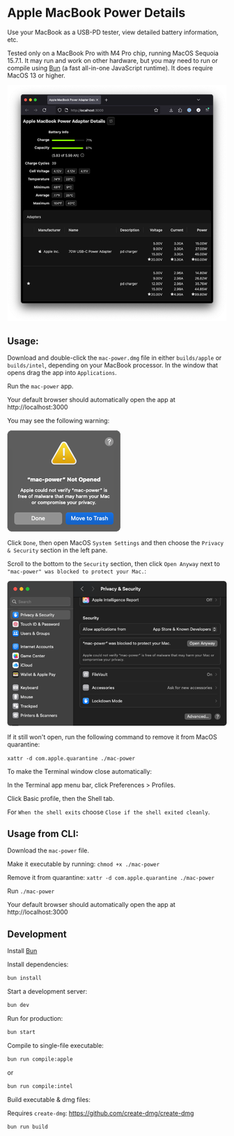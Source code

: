 # Apple MacBook Power Details

Use your MacBook as a USB-PD tester, view detailed battery information, etc.

Tested only on a MacBook Pro with M4 Pro chip, running MacOS Sequoia 15.7.1. It may run and work on other hardware, but you may need to run or compile using [Bun](https://bun.com) (a fast all-in-one JavaScript runtime). It does require MacOS 13 or higher.

![Web Page Screensot](images/screenshot.png)

## Usage:

Download and double-click the `mac-power.dmg` file in either `builds/apple` or `builds/intel`, depending on your MacBook processor. In the window that opens drag the app into `Applications`.

Run the `mac-power` app.

Your default browser should automatically open the app at http://localhost:3000

You may see the following warning:

![not opened warning](images/not-opened.png)

Click `Done`, then open MacOS `System Settings` and then choose the `Privacy & Security` section in the left pane.

Scroll to the bottom to the `Security` section, then click `Open Anyway` next to `"mac-power" was blocked to protect your Mac.`:

![not opened warning](images/open-anyway.png)

If it still won't open, run the following command to remove it from MacOS quarantine:

`xattr -d com.apple.quarantine ./mac-power`

To make the Terminal window close automatically:

In the Terminal app menu bar, click Preferences > Profiles.

Click Basic profile, then the Shell tab.

For `When the shell exits` choose `Close if the shell exited cleanly`.

## Usage from CLI:

Download the `mac-power` file.

Make it executable by running: `chmod +x ./mac-power`

Remove it from quarantine: `xattr -d com.apple.quarantine ./mac-power`

Run `./mac-power`

Your default browser should automatically open the app at http://localhost:3000

## Development

Install [Bun](https://bun.com)

Install dependencies:

```bash
bun install
```

Start a development server:

```bash
bun dev
```

Run for production:

```bash
bun start
```

Compile to single-file executable:

```bash
bun run compile:apple
```

or

```bash
bun run compile:intel
```

Build executable & dmg files:

Requires `create-dmg`: https://github.com/create-dmg/create-dmg

```bash
bun run build
```
